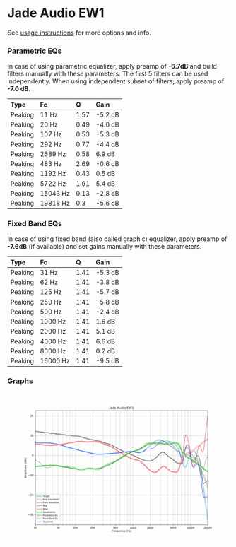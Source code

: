 # Jade Audio EW1
See [usage instructions](https://github.com/jaakkopasanen/AutoEq#usage) for more options and info.

### Parametric EQs
In case of using parametric equalizer, apply preamp of **-6.7dB** and build filters manually
with these parameters. The first 5 filters can be used independently.
When using independent subset of filters, apply preamp of **-7.0 dB**.

| Type    | Fc       |    Q | Gain    |
|:--------|:---------|:-----|:--------|
| Peaking | 11 Hz    | 1.57 | -5.2 dB |
| Peaking | 20 Hz    | 0.49 | -4.0 dB |
| Peaking | 107 Hz   | 0.53 | -5.3 dB |
| Peaking | 292 Hz   | 0.77 | -4.4 dB |
| Peaking | 2689 Hz  | 0.58 | 6.9 dB  |
| Peaking | 483 Hz   | 2.69 | -0.6 dB |
| Peaking | 1192 Hz  | 0.43 | 0.5 dB  |
| Peaking | 5722 Hz  | 1.91 | 5.4 dB  |
| Peaking | 15043 Hz | 0.13 | -2.8 dB |
| Peaking | 19818 Hz | 0.3  | -5.6 dB |

### Fixed Band EQs
In case of using fixed band (also called graphic) equalizer, apply preamp of **-7.6dB**
(if available) and set gains manually with these parameters.

| Type    | Fc       |    Q | Gain    |
|:--------|:---------|:-----|:--------|
| Peaking | 31 Hz    | 1.41 | -5.3 dB |
| Peaking | 62 Hz    | 1.41 | -3.8 dB |
| Peaking | 125 Hz   | 1.41 | -5.7 dB |
| Peaking | 250 Hz   | 1.41 | -5.8 dB |
| Peaking | 500 Hz   | 1.41 | -2.4 dB |
| Peaking | 1000 Hz  | 1.41 | 1.6 dB  |
| Peaking | 2000 Hz  | 1.41 | 5.1 dB  |
| Peaking | 4000 Hz  | 1.41 | 6.6 dB  |
| Peaking | 8000 Hz  | 1.41 | 0.2 dB  |
| Peaking | 16000 Hz | 1.41 | -9.5 dB |

### Graphs
![](./Jade%20Audio%20EW1.png)